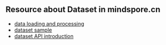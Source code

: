 ## Resource about Dataset in mindspore.cn

* [data loading and processing](https://www.mindspore.cn/tutorials/zh-CN/master/index.html)
* [dataset sample](https://www.mindspore.cn/docs/programming_guide/zh-CN/master/dataset_sample.html)
* [dataset API introduction](https://www.mindspore.cn/docs/api/zh-CN/master/api_python/mindspore.dataset.html)
